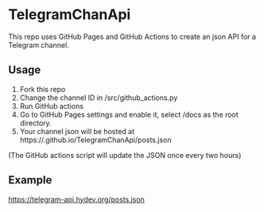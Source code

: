 # TelegramChanApi

This repo uses GitHub Pages and GitHub Actions to create an json API for a Telegram channel.

## Usage

1. Fork this repo
2. Change the channel ID in /src/github_actions.py
3. Run GitHub actions
4. Go to GitHub Pages settings and enable it, select /docs as the root directory.
5. Your channel json will be hosted at https://<username>.github.io/TelegramChanApi/posts.json

(The GitHub actions script will update the JSON once every two hours)

## Example

https://telegram-api.hydev.org/posts.json
